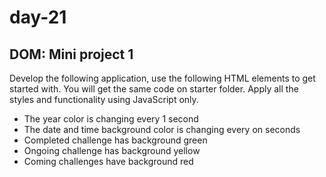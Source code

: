 # day-21
## DOM: Mini project 1
Develop the following application, use the following HTML elements to get started with. You will get the same code on starter folder. Apply all the styles and functionality using JavaScript only.

- The year color is changing every 1 second
- The date and time background color is changing every on seconds
- Completed challenge has background green
- Ongoing challenge has background yellow
- Coming challenges have background red